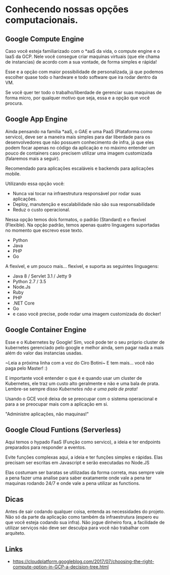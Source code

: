 # Conhecendo nossas opções computacionais.


## Google Compute Engine

Caso você esteja familiarizado com o *aaS da vida, o compute engine e o IaaS da GCP.
Nele você consegue criar maquinas virtuais (que ele chama de instancias) de acordo com a sua vontade, de forma simples e rápida! 

Esse e a opção com maior possibilidade de personalizada, já que podemos escolher quase todo o hardware e todo software que ira rodar dentro da VM.

Se você quer ter todo o trabalho/liberdade de gerenciar suas maquinas de forma micro, por qualquer motivo que seja, essa e a opção que você procura.

## Google App Engine

Ainda pensando na família *aaS, o GAE e uma PaaS (Plataforma como servico), deve ser a maneira mais simples para dar liberdade para os desenvolvedores que não possuem conhecimento de infra, já que eles podem focar apenas no código da aplicação e no máximo entender um pouco de containers caso precisem utilizar uma imagem customizada (falaremos mais a seguir).

Recomendado para aplicações escaláveis e backends para aplicações mobile.

Utilizando essa opção você:
- Nunca vai tocar na infraestrutura responsável por rodar suas aplicações.
- Deploy, manutenção e escalabilidade não são sua responsabilidade
- Reduz o custo operacional.

Nessa opção temos dois formatos, o padrão (Standard) e o flexível (Flexible).
Na opção padrão, temos apenas quatro linguagens suportadas no momento que escrevo esse texto.
- Python
- Java
- PHP
- Go

A flexível, e um pouco mais... flexível, e suporta as seguintes linguagens:
- Java 8 / Servlet 3.1 / Jetty 9
- Python 2.7 / 3.5
- Node.Js
- Ruby
- PHP
- .NET Core
- Go
- e caso você precise, pode rodar uma imagem customizada do docker!


## Google Container Engine

Esse e o Kubernetes by Google! Sim, você pode ter o seu próprio cluster de kubernetes gerenciado pelo google e melhor ainda, sem pagar nada a mais além do valor das instancias usadas.

~Leia a próxima linha com a voz do Ciro Botini~
E tem mais... você não paga pelo Master! :)

E importante você entender o que é e quando usar um cluster de Kubernetes, ele traz um custo alto geralmente e não e uma bala de prata. Lembre-se sempre disso *Kubernetes não e uma pala de prata!*

Usando o GCE você deixa de se preocupar com o sistema operacional e para a se preocupar mais com a aplicação em si. 

"Administre aplicações, não maquinas!"

## Google Cloud Funtions (Serverless)

Aqui temos o hypado FaaS (Função como servico), a ideia e ter endpoints preparados para responder a eventos.

Evite funções complexas aqui, a ideia e ter funções simples e rápidas. Elas precisam ser escritas em Javascript e serão executadas no Node.JS

Elas costumam ser baratas se utilizadas da forma correta, mas sempre vale a pena fazer uma analise para saber exatamente onde vale a pena ter maquinas rodando 24/7 e onde vale a pena utilizar as functions. 

## Dicas

Antes de sair codando qualquer coisa, entenda as necessidades do projeto. Não só da parte da aplicação como também da infraestrutura (espero eu que você esteja codando sua infra). 
Não jogue dinheiro fora, a facilidade de utilizar serviços não deve ser desculpa para você não trabalhar com arquiteto.


## Links

- https://cloudplatform.googleblog.com/2017/07/choosing-the-right-compute-option-in-GCP-a-decision-tree.html
